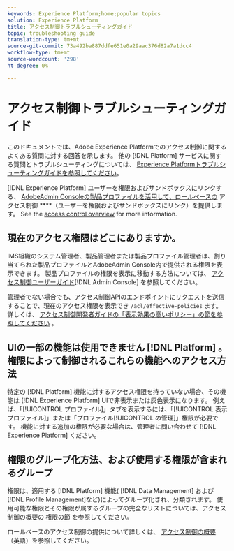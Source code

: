 ```yaml
---
keywords: Experience Platform;home;popular topics
solution: Experience Platform
title: アクセス制御トラブルシューティングガイド
topic: troubleshooting guide
translation-type: tm+mt
source-git-commit: 73a492ba887ddfe651e0a29aac376d82a7a1dcc4
workflow-type: tm+mt
source-wordcount: '298'
ht-degree: 0%

---
```



# アクセス制御トラブルシューティングガイド

このドキュメントでは、Adobe Experience Platformでのアクセス制御に関するよくある質問に対する回答を示します。 他の [!DNL Platform] サービスに関する質問とトラブルシューティングについては、 [Experience Platformトラブルシューティングガイドを参照してください](../landing/troubleshooting.md)。

[!DNL Experience Platform] ユーザーを権限およびサンドボックスにリンクする、 [AdobeAdmin Consoleの製品プロファイルを活用して、ロールベースの](http://adminconsole.adobe.com) アクセス制御 ****（ユーザーを権限およびサンドボックスにリンク）を提供します。  See the [access control overview](home.md) for more information.

## 現在のアクセス権限はどこにありますか。

IMS組織のシステム管理者、製品管理者または製品プロファイル管理者は、割り当てられた製品プロファイルとAdobeAdmin Console内で提供される権限を表示できます。 製品プロファイルの権限を表示に移動する方法については、 [アクセス制御ユーザーガイド](./ui/overview.md)[!DNL Admin Console] を参照してください。

管理者でない場合でも、アクセス制御APIのエンドポイントにリクエストを送信することで、現在のアクセス権限を表示でき `/acl/effective-policies` ます。 詳しくは、 [アクセス制御開発者ガイドの「表示効果の高いポリシー」の節を参照してください](./api/effective-policies.md) 。

## UIの一部の機能は使用できません [!DNL Platform] 。 権限によって制御されるこれらの機能へのアクセス方法

特定の [!DNL Platform] 機能に対するアクセス権限を持っていない場合、その機能は [!DNL Experience Platform] UIで非表示または灰色表示になります。 例えば、「[!UICONTROL プロファイル]」タブを表示するには、「[!UICONTROL 表示プロファイル]」または「プロファイル[!UICONTROL の管理]」権限が必要です。 機能に対する追加の権限が必要な場合は、管理者に問い合わせて [!DNL Experience Platform] ください。

## 権限のグループ化方法、および使用する権限が含まれるグループ

権限は、適用する [!DNL Platform] 機能( [!DNL Data Management] および [!DNL Profile Management]など)によってグループ化され、分類されます。 使用可能な権限とその権限が属するグループの完全なリストについては、アクセス制御の概要の [権限の節](home.md#permissions) を参照してください。

ロールベースのアクセス制御の提供について詳しくは、 [アクセス制御の概要](home.md) （英語）を参照してください。